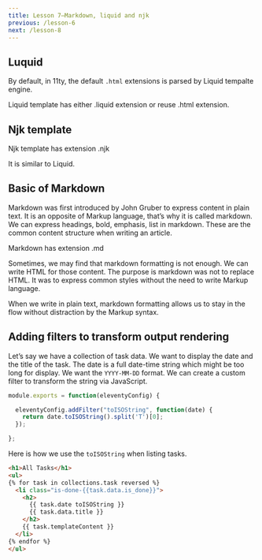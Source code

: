 ```yaml
---
title: Lesson 7—Markdown, liquid and njk
previous: /lesson-6
next: /lesson-8
---
```


## Luquid

By default, in 11ty, the default `.html` extensions is parsed by Liquid tempalte engine.

Liquid template has either .liquid extension or reuse .html extension. 

## Njk template

Njk template has extension .njk

It is similar to Liquid. 


## Basic of Markdown

Markdown was first introduced by John Gruber to express content in plain text. It is an opposite of Markup language, that’s why it is called markdown. We can express headings, bold, emphasis, list in markdown. These are the common content structure when writing an article. 

Markdown has extension .md

Sometimes, we may find that markdown formatting is not enough. We can write HTML for those content. The purpose is markdown was not to replace HTML. It was to express common styles without the need to write Markup language. 

When we write in plain text, markdown formatting allows us to stay in the flow without distraction by the Markup syntax. 



## Adding filters to transform output rendering

Let’s say we have a collection of task data. We want to display the date and the title of the task. The date is a full date-time string which might be too long for display. We want the `YYYY-MM-DD` format. We can create a custom filter to transform the string via JavaScript.

```js
module.exports = function(eleventyConfig) {

  eleventyConfig.addFilter("toISOString", function(date) {
    return date.toISOString().split('T')[0];
  });

};
```

Here is how we use the `toISOString` when listing tasks.

```html
<h1>All Tasks</h1>
<ul>
{% for task in collections.task reversed %}
  <li class="is-done-{{task.data.is_done}}">
    <h2>
      {{ task.date toISOString }}
      {{ task.data.title }}
    </h2>
    {{ task.templateContent }}
  </li>
{% endfor %}
</ul>
```